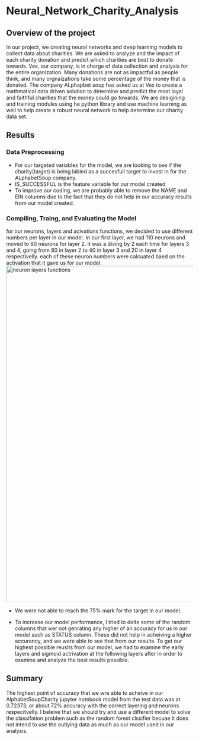 # Neural_Network_Charity_Analysis
 
## Overview of the project
In our project, we creating neural networks and deep learning models to collect data about charities. We are asked to analyze and the impact of each charity donation and predict which charities are best to donate towards. Vex, our company, is in charge of data collection and analysis for the entire organization. Many donations are not as impactful as people think, and many orgnaizations take some percentage of the money that is donated. The company ALphapbet soup has asked us at Vex to create a mathmatical data driven solution to determine and predict the most loyal and faithful charities that the money could go towards. We are desigining and training modules using he python library and use machine learning as well to help create a robust neural network to help determine our charity data set.

## Results

### Data Preprocessing
- For our targeted variables for the model, we are looking to see if the charity(target) is being labled as a succesfull target to invest in for the ALphabetSoup company. 
- IS_SUCCESSFUL is the feature variable for our model created
- To improve our coding, we are probably able to remove the NAME and EIN columns due to the fact that they do not help in our accuracy results from our model created.

### Compiling, Traing, and Evaluating the Model
for our neurons, layers and acivations functions, we decided to use different numbers per layer in our model. In our first layer, we had 110 neurons and moved to 80 neurons for layer 2. it was a diving by 2 each time for layers 3 and 4, going from 80 in layer 2 to 40 in layer 3 and 20 in layer 4 respectivelly. each of these neuron numbers were calcuated baed on the activation that it gave us for our model. 
<img width="906" alt="neuron layers functions" src="https://user-images.githubusercontent.com/107444840/204600247-1b52317a-45d0-42ae-8ace-8047fa81f156.png">

- We were not able to reach the 75% mark for the target in our model.

- To increase our model performance, I tried to delte some of the random columns that wer not genrating any higher of an accuracy for us in our model such as STATUS column. These did not help in acheiving a higher accurancy, and we were able to see that from our results. To get our highest possible reuslts from our model, we had to examine the early layers and sigmoid actrivation at the following layers after in order to examine and analyze the best results possible. 

## Summary
The highest point of accuracy that we wre able to acheive in our AlphabetSoupCharity jupyter notebook model from the test data was at 0.72373, or about 72% accuracy with the correct layering and neurons respecitvelly. I beleive that we should try and use a different model to solve the classifation problem such as the random forest clssifier becuae it does not intend to use the outlying data as much as our model used in our analysis.
